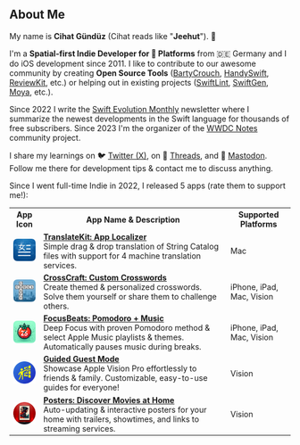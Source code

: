 ## About Me

My name is **Cihat Gündüz** (Cihat reads like "**Jeehut**"). 👋

I'm a **Spatial-first Indie Developer for  Platforms** from 🇩🇪 Germany and I do iOS development since 2011. I like to contribute to our awesome community by creating **Open Source Tools** ([BartyCrouch](https://github.com/FlineDev/BartyCrouch), [HandySwift](https://github.com/FlineDev/HandySwift), [ReviewKit](https://github.com/FlineDev/ReviewKit), etc.) or helping out in existing projects ([SwiftLint](https://github.com/realm/SwiftLint), [SwiftGen](https://github.com/SwiftGen/SwiftGen), [Moya](https://github.com/Moya/Moya), etc.).

Since 2022 I write the [Swift Evolution Monthly](https://swiftevolution.substack.com/?ref=github.com) newsletter where I summarize the newest developments in the Swift language for thousands of free subscribers. Since 2023 I'm the organizer of the [WWDC Notes](https://wwdcnotes.com/?ref=github.com) community project.

I share my learnings on 🐦 [Twitter (X)](https://twitter.com/Jeehut?ref=github.com), on 🧵 [Threads](https://www.threads.net/@jeehut?ref=github.com), and 🦣 [Mastodon](https://iosdev.space/@Jeehut?ref=github.com). Follow me there for development tips & contact me to discuss anything.

Since I went full-time Indie in 2022, I released 5 apps (rate them to support me!):

<table>
  <tr>
    <th>App Icon</th>
    <th>App Name & Description</th>
    <th>Supported Platforms</th>
  </tr>
  <tr>
    <td>
      <a href="https://apps.apple.com/app/apple-store/id6476773066?pt=549314&ct=github.com&mt=8">
        <img src="https://raw.githubusercontent.com/FlineDev/HandySwift/main/Images/SCTranslator.webp" width="64" />
      </a>
    </td>
    <td>
      <a href="https://apps.apple.com/app/apple-store/id6476773066?pt=549314&ct=github.com&mt=8">
        <strong>TranslateKit: App Localizer</strong>
      </a>
      <br />
      Simple drag & drop translation of String Catalog files with support for 4 machine translation services.
    </td>
    <td>Mac</td>
  </tr>
  <tr>
    <td>
      <a href="https://apps.apple.com/app/apple-store/id6472669260?pt=549314&ct=github.com&mt=8">
        <img src="https://raw.githubusercontent.com/FlineDev/HandySwift/main/Images/CrossCraft.webp" width="64" />
      </a>
    </td>
    <td>
      <a href="https://apps.apple.com/app/apple-store/id6472669260?pt=549314&ct=github.com&mt=8">
        <strong>CrossCraft: Custom Crosswords</strong>
      </a>
      <br />
      Create themed & personalized crosswords. Solve them yourself or share them to challenge others.
    </td>
    <td>iPhone, iPad, Mac, Vision</td>
  </tr>
  <tr>
    <td>
      <a href="https://apps.apple.com/app/apple-store/id6477829138?pt=549314&ct=github.com&mt=8">
        <img src="https://raw.githubusercontent.com/FlineDev/HandySwift/main/Images/FocusBeats.webp" width="64" />
      </a>
    </td>
    <td>
      <a href="https://apps.apple.com/app/apple-store/id6477829138?pt=549314&ct=github.com&mt=8">
        <strong>FocusBeats: Pomodoro + Music</strong>
      </a>
      <br />
      Deep Focus with proven Pomodoro method & select Apple Music playlists & themes. Automatically pauses music during breaks.
    </td>
    <td>iPhone, iPad, Mac, Vision</td>
  </tr>
  <tr>
    <td>
      <a href="https://apps.apple.com/app/apple-store/id6479207869?pt=549314&ct=github.com&mt=8">
        <img src="https://raw.githubusercontent.com/FlineDev/HandySwift/main/Images/GuidedGuestMode.webp" width="64" />
      </a>
    </td>
    <td>
      <a href="https://apps.apple.com/app/apple-store/id6479207869?pt=549314&ct=github.com&mt=8">
        <strong>Guided Guest Mode</strong>
      </a>
      <br />
      Showcase Apple Vision Pro effortlessly to friends & family. Customizable, easy-to-use guides for everyone!
    </td>
    <td>Vision</td>
  </tr>
  <tr>
    <td>
      <a href="https://apps.apple.com/app/apple-store/id6478062053?pt=549314&ct=github.com&mt=8">
        <img src="https://raw.githubusercontent.com/FlineDev/HandySwift/main/Images/Posters.webp" width="64" />
      </a>
    </td>
    <td>
      <a href="https://apps.apple.com/app/apple-store/id6478062053?pt=549314&ct=github.com&mt=8">
        <strong>Posters: Discover Movies at Home</strong>
      </a>
      <br />
      Auto-updating & interactive posters for your home with trailers, showtimes, and links to streaming services.
    </td>
    <td>Vision</td>
  </tr>
</table>
